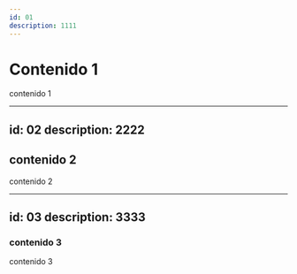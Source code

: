 ```yaml
---
id: 01
description: 1111
---
```

# Contenido 1
contenido 1

---
id: 02
description: 2222
---
## contenido 2
contenido 2

---
id: 03
description: 3333
---
### contenido 3
contenido 3
